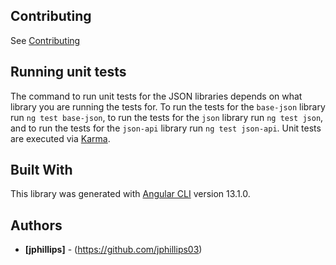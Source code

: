 ## Contributing

See [Contributing](https://github.com/ngx-material-dashboard/ngx-material-dashboard/CONTRIBUTING.md)

## Running unit tests

The command to run unit tests for the JSON libraries depends on what library you are running the tests for. To run the tests for the `base-json` library run `ng test base-json`, to run the tests for the `json` library run `ng test json`, and to run the tests for the `json-api` library run `ng test json-api`. Unit tests are executed via [Karma](https://karma-runner.github.io).

## Built With

This library was generated with [Angular CLI](https://github.com/angular/angular-cli)
version 13.1.0.

## Authors

* **[jphillips]** - (https://github.com/jphillips03)
